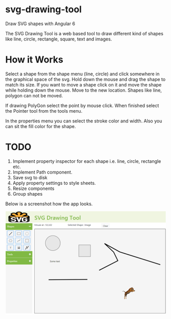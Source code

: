 # svg-drawing-tool
Draw SVG shapes with Angular 6

The SVG Drawing Tool is a web based tool to draw different kind of shapes like line, circle, rectangle, square, text and images.

How it Works
============
Select a shape from the shape menu (line, circle) and click somewhere in the graphical space of the svg. Hold down the mouse and drag the shape to match its size. If you want to move a shape click on it and move the shape while holding down the mouse. Move to the new location. Shapes like line, polygon can not be moved.

If drawing PolyGon select the point by mouse click. When finished select the Pointer tool from the tools menu.

In the properties menu you can select the stroke color and width. Also you can sit the fill color for the shape.

TODO
====
1. Implement property inspector for each shape i.e. line, circle, rectangle etc.
2. Implement Path component.
3. Save svg to disk
4. Apply property settings to style sheets.
5. Resize components
6. Group shapes

Below is a screenshot how the app looks.

![Screenshot](src/assets/pictures/screenshot-1.PNG)
